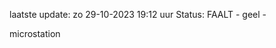 laatste update: 
zo 29-10-2023 19:12   uur 
Status: FAALT - geel - 
<div class="service Y">microstation</div>